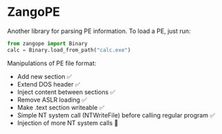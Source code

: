 # ZangoPE

Another library for parsing PE information.
To load a PE, just run:

```python
from zangope import Binary
calc = Binary.load_from_path("calc.exe")
```

Manipulations of PE file format:

* Add new section ✅
* Extend DOS header ✅
* Inject content between sections ✅
* Remove ASLR loading ✅
* Make .text section writeable ✅
* Simple NT system call (NTWriteFile) before calling regular program ✅
* Injection of more NT system calls 🚧
